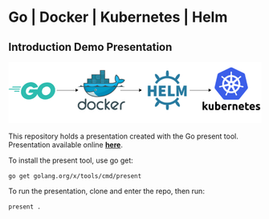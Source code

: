 # Go | Docker | Kubernetes | Helm 
## Introduction Demo Presentation

![logos](https://raw.githubusercontent.com/cvasq/go-docker-k8s-helm-demo/master/gdhk.png)


This repository holds a presentation created with the Go present tool. Presentation available online [**here**](https://go-talks.appspot.com/github.com/cvasq/go-docker-k8s-helm-demo/gdkh.slide).

To install the present tool, use go get:

	go get golang.org/x/tools/cmd/present


To run the presentation, clone and enter the repo, then run:

    present .
